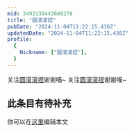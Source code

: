 ```yaml
---
mid: 3493130443688278
title: "圆滚滚捏"
pubDate: "2024-11-04T11:22:15.438Z"
updatedDate: "2024-11-04T11:22:15.438Z"
profile:
  {
    Nickname: ["圆滚滚捏"],
  }
---
```


关注[圆滚滚捏](https://space.bilibili.com/3493130443688278)谢谢喵~ 关注[圆滚滚捏](https://space.bilibili.com/3493130443688278)谢谢喵~

## 此条目有待补充
你可以在[这里](https://github.com/Yuhanawa/VTuber.ICU-Content/edit/master/v/圆滚滚捏/index.md)编辑本文
